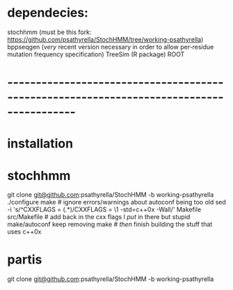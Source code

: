 # dependecies:
stochhmm (must be this fork: https://github.com/psathyrella/StochHMM/tree/working-psathyrella)
bppseqgen (*very* recent version necessary in order to allow per-residue mutation frequency specification)
TreeSim (R package)
ROOT

# ----------------------------------------------------------------------------------------
# installation

# stochhmm
git clone git@github.com:psathyrella/StochHMM -b working-psathyrella
./configure
make  # ignore errors/warnings about autoconf being too old
sed -i 's/^CXXFLAGS = \(.*\)/CXXFLAGS = \1 -std=c++0x -Wall/' Makefile src/Makefile  # add back in the cxx flags I *put* in there but stupid make/autoconf keep removing
make  # *then* finish building the stuff that uses c++0x

# partis
git clone git@github.com:psathyrella/StochHMM -b working-psathyrella
